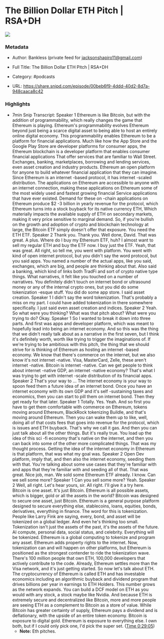 # The Billion Dollar ETH Pitch | RSA+DH

![](https://wsrv.nl/?url=https%3A%2F%2Fpodcastcdn.bankless.com%2FpodcastImages%2FpodcastWhite.jpg&w=100&h=100)

### Metadata

- Author: Bankless (private feed for jacksonshapiro11@gmail.com)
- Full Title: The Billion Dollar ETH Pitch | RSA+DH
- Category: #podcasts



- URL: https://share.snipd.com/episode/00beb6f9-4ddd-40d2-8d7a-948caaca8c42

### Highlights

- 7min Snip
  Transcript:
  Speaker 1
  Ethereum is like Bitcoin, but with the addition of programmability, which really changes the game that Ethereum is playing. Ethereum's programmability evolves Ethereum beyond just being a scarce digital asset to being able to host an entirely online digital economy. This programmability enables Ethereum to be a platform for financial applications. Much like how the App Store and the Google Play Store are developer platforms for consumer apps, the Ethereum blockchain is a developer platform that enables consumer financial applications That offer services that are familiar to Wall Street. Exchanges, banking, marketplaces, borrowing and lending services, even asset creation and industry products. Ethereum an open platform for anyone to build whatever financial application that they can imagine. Since Ethereum is an internet -based protocol, it has internet -scaled distribution. The applications on Ethereum are accessible to anyone with an internet connection, making these applications on Ethereum some of the most widely used and fastest growing financial Service applications that have ever existed. Demand for these on -chain applications on Ethereum produce $2 -3 billion in yearly revenue for the protocol, which Ethereum turns into a stock buyback for its native currency ETH, Which materially impacts the available supply of ETH on secondary markets, making it very price sensitive to marginal demand. So, if you're bullish on the growth and adoption of crypto and blockchain technology at large, the Bitcoin ETF simply doesn't offer that exposure. You need the ETH ETF.
  Speaker 2
  Thank you. Thank you. Well done, David. That was great. A plus. Where do I buy my Ethereum ETF, huh? I almost want to sell my regular ETH and buy the ETF now. I buy just the ETF. Yeah, that was great. All right, so tell me, you went with platform. You went with kind of open internet protocol, but you didn't say the word protocol, but you said apps. You named a number of the actual apps, like you said, exchanges, which are big, and people are thinking about that. Also said a banking, which kind of links both TradFi and sort of crypto native type things. What narratives, it felt like you touched on a number of narratives. You definitely didn't touch on internet bond or ultrasound money or any of the internal crypto ones, but you did do some tokenization -esque stuff. You did do some app store. I said asset creation.
  Speaker 1
  I didn't say the word tokenization. That's probably a miss on my part. I could have added tokenization in there somewhere specifically. I just said even asset creation and indices.
  Speaker 2
  Yeah. So what were you thinking? What was that pitch about? What were you trying to do? Okay.
  Speaker 1
  So I wanted to break it down into three parts. And first was apps and developer platform, which was meant to hopefully lead into being an internet economy. And so this was the thing that we didn't really talk about as a narrative in the first seven, but I think it's definitely worth, worth like trying to trigger the imaginations of. If we're trying to be ambitious with this pitch, the thing that we should strive for is thinking of Ethereum as hosting an internet -based economy. We know that there's commerce on the internet, but we also know it's not internet -native. Visa, MasterCard, Zelle, these aren't internet -native. Bitcoin is internet -native. Can we get people to think about internet -native GDP, an internet -native economy? That's what I was trying to get with internet -scale distribution of its financial apps.
  Speaker 2
  That's your way to ... The internet economy is your way to spoon feed them a future idea of an internet bond. Once you have an internet economy with its own GDP and it's self -sustaining taxes and economics, then you can start to pill them on internet bond. Then they get ready for that later.
  Speaker 1
  Totally. Yes. Yeah. And so first you have to get them comfortable with commerce on Ethereum, tokens moving around Ethereum, BlackRock tokenizing Buildle, and that's moving around Ethereum. Then you can wake them up to like, well, doing all of that costs fees that goes into revenue for the protocol, which is issues and ETH buyback. That's why we call it gas. And then you can just talk about all the other things. But it's really true. You load up the idea of this sci -fi economy that's native on the internet, and then you can back into some of the other more complicated things. That was my thought process. Getting the idea of the internet economy in Ethereum is that platform, that was what my goal was.
  Speaker 2
  Open Dev platform, imply that, and then also the internet economy, seeding them with that. You're talking about some use cases that they're familiar with and apps that they're familiar with and seeding all of that. That was great. Nice job, man. We sold some Ethereum ETF already. I know. Can we sell some more?
  Speaker 1
  Can you sell some more? Yeah.
  Speaker 2
  Well, all right. Let's hear yours, sir. All right. I'll give it a try here. Bitcoin is one asset. It's just Bitcoin. Ethereum is all possible assets, which is bigger, gold or all the assets in the world? Bitcoin was designed to secure one asset, just Bitcoin. Ethereum is a general purpose platform designed to secure everything else, stablecoins, loans, equities, bonds, derivatives, everything in finance. The word for this is tokenization. People like Larry Fink are saying, every, bond, and asset will be tokenized on a global ledger. And even he's thinking too small. Tokenization isn't just the assets of the past, it's the assets of the future. AI compute, personal data, social status, and celebrity. Everything will be tokenized. Ethereum is a global computing to tokenize and program any asset. Ethereum adds property rights to the internet. Now, tokenization can and will happen on other platforms, but Ethereum is positioned as the strongest contender to ride the tokenization wave. There's 100 million people that own ETH, 100,000 developers that actively contribute to the code. Already, Ethereum settles more than the Visa network, and it's just getting started. So now let's talk about ETH. The cryptocurrency of Ethereum is called ETH and has investable economics including an algorithmic buyback and dividend program that drives billions per year in earnings to ETH Holders. This number grows as the network expands. You can build a DCF model on ETH as you would with any stock, a stock maybe like Nvidia. And because ETH is extremely secure and decentralized like Bitcoin, more and more people are seeing ETH as a complement to Bitcoin as a store of value. While Bitcoin has greater certainty of supply, Ethereum pays a dividend and is deflationary, with the upside of an entire token economy. Bitcoin is exposure to digital gold. Ethereum is exposure to everything else. I own both, but if I could only pick one, I'd pick the super set. ([Time 0:29:05](https://share.snipd.com/snip/3753481e-0747-430b-82ef-e898e0b656a0))
    - **Note:** Eth pitches.
